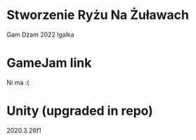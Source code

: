 # Stworzenie Ryżu Na Żuławach
Gam Dżam 2022
lgalka
# GameJam link
Ni ma :(

# Unity (upgraded in repo)
2020.3.26f1
